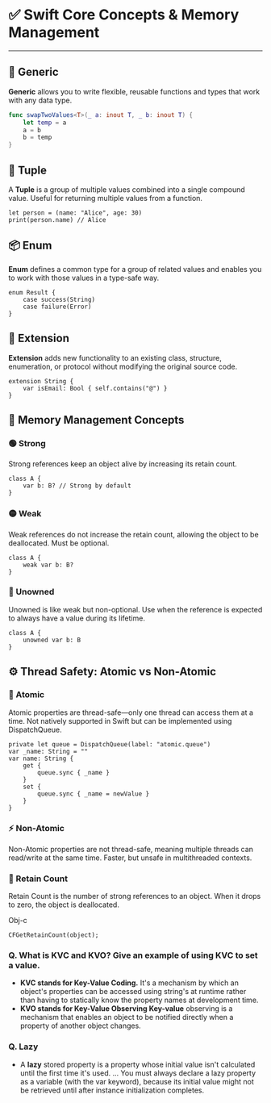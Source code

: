 # ✅ Swift Core Concepts & Memory Management

---

## 🔁 Generic
**Generic** allows you to write flexible, reusable functions and types that work with any data type.

```swift
func swapTwoValues<T>(_ a: inout T, _ b: inout T) {
    let temp = a
    a = b
    b = temp
}
```

## 🧺 Tuple

A **Tuple** is a group of multiple values combined into a single compound value. Useful for returning multiple values from a function.

```
let person = (name: "Alice", age: 30)
print(person.name) // Alice

```

## 📦 Enum

**Enum** defines a common type for a group of related values and enables you to work with those values in a type-safe way.
```
enum Result {
    case success(String)
    case failure(Error)
}

```


## 🧩 Extension

**Extension** adds new functionality to an existing class, structure, enumeration, or protocol without modifying the original source code.
```
extension String {
    var isEmail: Bool { self.contains("@") }
}

```

## 🧠 Memory Management Concepts

### 🟢 Strong

Strong references keep an object alive by increasing its retain count.
```
class A {
    var b: B? // Strong by default
}
```
### 🟡 Weak

Weak references do not increase the retain count, allowing the object to be deallocated. Must be optional.

```
class A {
    weak var b: B?
}

```

### 🔴 Unowned

Unowned is like weak but non-optional. Use when the reference is expected to always have a value during its lifetime.

```
class A {
    unowned var b: B
}

```

## ⚙️ Thread Safety: Atomic vs Non-Atomic

### 🧷 Atomic

Atomic properties are thread-safe—only one thread can access them at a time. Not natively supported in Swift but can be implemented using DispatchQueue.

```
private let queue = DispatchQueue(label: "atomic.queue")
var _name: String = ""
var name: String {
    get {
        queue.sync { _name }
    }
    set {
        queue.sync { _name = newValue }
    }
}

```


### ⚡ Non-Atomic

Non-Atomic properties are not thread-safe, meaning multiple threads can read/write at the same time. Faster, but unsafe in multithreaded contexts.


### 🧮 Retain Count

Retain Count is the number of strong references to an object. When it drops to zero, the object is deallocated.

Obj-c 
```
CFGetRetainCount(object);
```

### Q. What is KVC and KVO? Give an example of using KVC to set a value.
- **KVC stands for Key-Value Coding.** It's a mechanism by which an object's properties can be accessed using string's at runtime rather than having to statically know the property names at development time. 
- **KVO stands for Key-Value Observing Key-value** observing is a mechanism that enables an object to be notified directly when a property of another object changes.

### Q. Lazy 
- A **lazy** stored property is a property whose initial value isn't calculated until the first time it's used. ... You must always declare a lazy property as a variable (with the var keyword), because its initial value might not be retrieved until after instance initialization completes.
